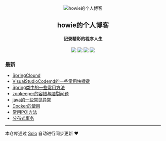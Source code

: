 <p align="center"><img alt="howie的个人博客" src="https://static.b3log.org/images/brand/solo-32.png"></p><h2 align="center">
howie的个人博客
</h2>

<h4 align="center">记录精彩的程序人生</h4>
<p align="center"><a title="howie的个人博客" target="_blank" href="https://github.com/howie404/solo-blog"><img src="https://img.shields.io/github/last-commit/howie404/solo-blog.svg?style=flat-square&color=FF9900"></a>
<a title="GitHub repo size in bytes" target="_blank" href="https://github.com/howie404/solo-blog"><img src="https://img.shields.io/github/repo-size/howie404/solo-blog.svg?style=flat-square"></a>
<a title="Solo Version" target="_blank" href="https://github.com/b3log/solo/releases"><img src="https://img.shields.io/badge/solo-3.6.0-f1e05a.svg?style=flat-square&color=blueviolet"></a>
<a title="Hits" target="_blank" href="https://github.com/b3log/hits"><img src="https://hits.b3log.org/howie404/solo-blog.svg"></a></p>

### 最新

* [SpringClound](https://blog.howie.top/solo-v3.6.0/articles/2019/09/16/1568624950149.html)
* [VisualStudioCodemd的一些常用快捷键](https://blog.howie.top/solo-v3.6.0/articles/2019/08/24/1566582658080.html)
* [Spring类中的一些常用方法](https://blog.howie.top/solo-v3.6.0/articles/2019/08/24/1566581445733.html)
* [zookeeper的容错与脑裂问题](https://blog.howie.top/solo-v3.6.0/articles/2019/07/22/1563777433197.html)
* [java的一些常见异常](https://blog.howie.top/solo-v3.6.0/articles/2019/07/10/1562751023589.html)
* [Docker的使用](https://blog.howie.top/solo-v3.6.0/articles/2019/06/29/1561778935539.html)
* [常用POI方法](https://blog.howie.top/solo-v3.6.0/articles/2019/06/28/1561659669887.html)
* [分布式事务](https://blog.howie.top/solo-v3.6.0/articles/2019/06/28/1561659215957.html)



---

本仓库通过 [Solo](https://github.com/b3log/solo) 自动进行同步更新 ❤️ 